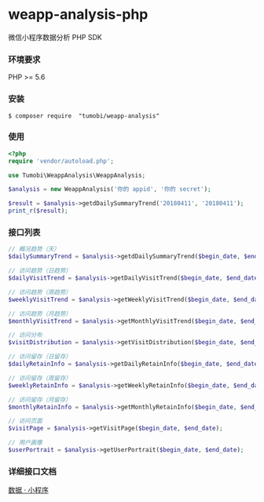 # weapp-analysis-php

微信小程序数据分析 PHP SDK

### 环境要求
PHP >= 5.6

### 安装
```
$ composer require  "tumobi/weapp-analysis"
```

### 使用
```php
<?php
require 'vendor/autoload.php';

use Tumobi\WeappAnalysis\WeappAnalysis;

$analysis = new WeappAnalysis('你的 appid', '你的 secret');

$result = $analysis->getdDailySummaryTrend('20180411', '20180411');
print_r($result);
```

### 接口列表
```php
// 概况趋势（天）
$dailySummaryTrend = $analysis->getdDailySummaryTrend($begin_date, $end_date);

// 访问趋势（日趋势）
$dailyVisitTrend = $analysis->getDailyVisitTrend($begin_date, $end_date);

// 访问趋势（周趋势）
$weeklyVisitTrend = $analysis->getWeeklyVisitTrend($begin_date, $end_date);

// 访问趋势（月趋势）
$monthlyVisitTrend = $analysis->getMonthlyVisitTrend($begin_date, $end_date);

// 访问分布
$visitDistribution = $analysis->getVisitDistribution($begin_date, $end_date);

// 访问留存（日留存）
$dailyRetainInfo = $analysis->getDailyRetainInfo($begin_date, $end_date);

// 访问留存（周留存）
$weeklyRetainInfo = $analysis->getWeeklyRetainInfo($begin_date, $end_date);

// 访问留存（月留存）
$monthlyRetainInfo = $analysis->getMonthlyRetainInfo($begin_date, $end_date);

// 访问页面 
$visitPage = $analysis->getVisitPage($begin_date, $end_date);

// 用户画像 
$userPortrait = $analysis->getUserPortrait($begin_date, $end_date);

```
### 详细接口文档
[数据 · 小程序](https://developers.weixin.qq.com/miniprogram/dev/api/analysis.html)
